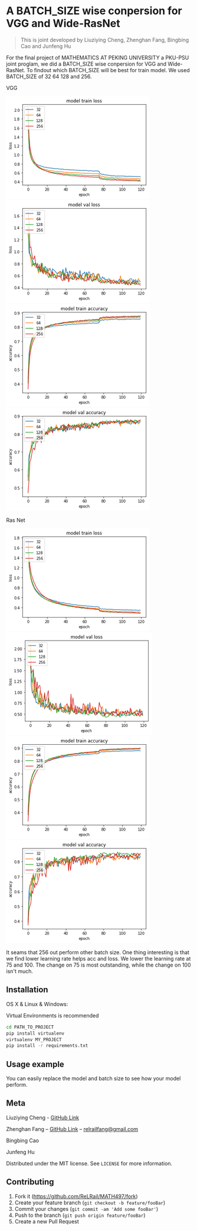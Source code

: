# A BATCH_SIZE wise conpersion for VGG and Wide-RasNet
> This is joint developed by Liuziying Cheng, Zhenghan Fang, Bingbing Cao and Junfeng Hu

For the final project of MATHEMATICS AT PEKING UNIVERSITY a PKU-PSU joint proglam, we did a BATCH_SIZE wise conpersion for VGG and Wide-RasNet. To findout which BATCH_SIZE will be best for train model. We used BATCH_SIZE of 32 64 128 and 256.

VGG

![](/img/vgg_train_loss.png)
![](/img/vgg_test_loss.png)
![](/img/vgg_train_acc.png)
![](/img/vgg_test_acc.png)

Ras Net

![](/img/ras_train_loss.png)
![](/img/ras_test_loss.png)
![](/img/ras_train_acc.png)
![](/img/ras_test_acc.png)

It seams that 256 out perform other batch size. One thing interesting is that we find lower learning rate helps acc and loss. We lower the learning rate at 75 and 100. The change on 75 is most outstanding, while the change on 100 isn't much.

## Installation

OS X & Linux & Windows:

Virtual Environments is recommended

```sh
cd PATH_TO_PROJECT
pip install virtualenv
virtualenv MY_PROJECT
pip install -r requirements.txt
```

## Usage example

You can easily replace the model and batch size to see how your model perform.


## Meta

Liuziying Cheng   - [GitHub Link](https://github.com/nixiechennixiechen/)

Zhenghan Fang     – [GitHub Link](https://github.com/ReLRail/) – relrailfang@gmail.com

Bingbing Cao

Junfeng Hu

Distributed under the MIT license. See ``LICENSE`` for more information.

## Contributing

1. Fork it (<https://github.com/ReLRail/MATH497/fork>)
2. Create your feature branch (`git checkout -b feature/fooBar`)
3. Commit your changes (`git commit -am 'Add some fooBar'`)
4. Push to the branch (`git push origin feature/fooBar`)
5. Create a new Pull Request

<!-- Markdown link & img dfn's -->
[npm-image]: https://img.shields.io/npm/v/datadog-metrics.svg?style=flat-square
[npm-url]: https://npmjs.org/package/datadog-metrics
[npm-downloads]: https://img.shields.io/npm/dm/datadog-metrics.svg?style=flat-square
[travis-image]: https://img.shields.io/travis/dbader/node-datadog-metrics/master.svg?style=flat-square
[travis-url]: https://travis-ci.org/dbader/node-datadog-metrics
[wiki]: https://github.com/yourname/yourproject/wiki
